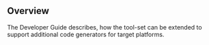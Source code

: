 ## Overview

The Developer Guide describes, how the tool-set can be extended to support additional code generators for target platforms.